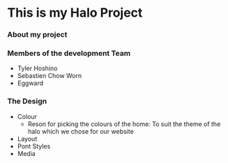 # This is my Halo Project

### About my project

### Members of the development Team
- Tyler Hoshino
- Sebastien Chow Worn
- Eggward

### The Design
- Colour
  - Reson for picking the colours of the home:
  To suit the theme of the halo which we chose for our website
- Layout
- Pont Styles
- Media
